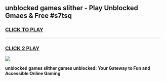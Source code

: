 
## unblocked games slither - Play Unblocked Gmaes & Free #s7tsq
<h3>
<a href="https://premium.freeplayer.one?title=unblocked_games_slither&ref=01M">CLICK TO PLAY</a></h3>
<hr>

<h3>
<a href="https://premium.freeplayer.one?title=unblocked_games_slither&ref=01M">CLICK 2 PLAY</a>
  
</h3>

<a href="https://premium.freeplayer.one?title=unblocked_games_slither&ref=01M"><img src="https://clearcache.store/games.png"></a>


**unblocked games slither games unblocked: Your Gateway to Fun and Accessible Online Gaming**
